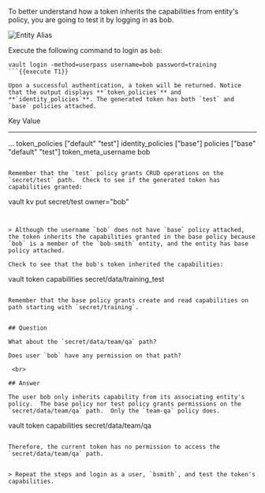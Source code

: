 To better understand how a token inherits the capabilities from entity's policy, you are going to test it by logging in as bob.

<img src="https://education-yh.s3-us-west-2.amazonaws.com/screenshots/vault-entity-2.png" alt="Entity Alias"/>


Execute the following command to login as `bob`:

```
vault login -method=userpass username=bob password=training
```{{execute T1}}

Upon a successful authentication, a token will be returned. Notice that the output displays **`token_policies`** and **`identity_policies`**. The generated token has both `test` and `base` policies attached.

```
Key                    Value
---                    -----
...
token_policies         ["default" "test"]
identity_policies      ["base"]
policies               ["base" "default" "test"]
token_meta_username    bob
```

Remember that the `test` policy grants CRUD operations on the `secret/test` path.  Check to see if the generated token has capabilities granted:

```
vault kv put secret/test owner="bob"
```{{execute T1}}


> Although the username `bob` does not have `base` policy attached, the token inherits the capabilities granted in the base policy because `bob` is a member of the `bob-smith` entity, and the entity has base policy attached.

Check to see that the bob's token inherited the capabilities:

```
vault token capabilities secret/data/training_test
```{{execute T1}}

Remember that the base policy grants create and read capabilities on path starting with `secret/training`.


## Question

What about the `secret/data/team/qa` path?

Does user `bob` have any permission on that path?

￼<br>

## Answer

The user bob only inherits capability from its associating entity's policy.  The base policy nor test policy grants permissions on the `secret/data/team/qa` path.  Only the `team-qa` policy does.

```
vault token capabilities secret/data/team/qa
```{{execute T1}}

Therefore, the current token has no permission to access the `secret/data/team/qa` path.


> Repeat the steps and login as a user, `bsmith`, and test the token's capabilities.
